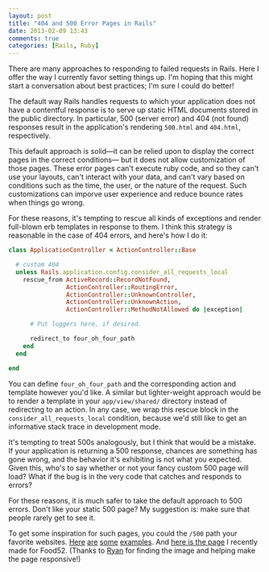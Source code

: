 ```yaml
---
layout: post
title: "404 and 500 Error Pages in Rails"
date: 2013-02-09 13:43
comments: true
categories: [Rails, Ruby]
---
```


There are many approaches to responding to failed requests in Rails.
Here I offer the way I currently favor setting things up.
I'm hoping that this might start a conversation about best practices;
I'm sure I could do better!

The default way Rails handles requests to which your application does not have a contentful response is to serve up static HTML documents stored in the public directory.
In particular, 500 (server error) and 404 (not found) responses result in the application's rendering `500.html` and `404.html`, respectively.

<!-- more -->

This default approach is solid—it can be relied upon to display the correct pages in the correct conditions— but it does not allow customization of those pages.
These error pages can't execute ruby code, and so they can't use your layouts, can't interact with your data, and can't vary based on conditions such as the time, the user, or the nature of the request.
Such customizations can imporve user experience and reduce bounce rates when things go wrong.

For these reasons, it's tempting to rescue all kinds of exceptions and render full-blown erb templates in response to them.
I think this strategy is reasonable in the case of 404 errors, and here's how I do it:

``` ruby app/controllers/application_controller.rb
class ApplicationController < ActionController::Base

  # custom 404
  unless Rails.application.config.consider_all_requests_local
    rescue_from ActiveRecord::RecordNotFound,
                ActionController::RoutingError,
                ActionController::UnknownController,
                ActionController::UnknownAction,
                ActionController::MethodNotAllowed do |exception|

      # Put loggers here, if desired.

      redirect_to four_oh_four_path
    end
  end

end
```

You can define `four_oh_four_path` and the corresponding action and template however you'd like.
A similar but lighter-weight approach would be to render a template in your `app/view/shared/` directory instead of redirecting to an action.
In any case, we wrap this rescue block in the `consider_all_requests_local` condition, because we'd still like to get an informative stack trace in development mode.

It's tempting to treat 500s analogously, but I think that would be a mistake.
If your application is returning a 500 response, chances are something has gone wrong, and the behavior it's exhibiting is not what you expected.
Given this, who's to say whether or not your fancy custom 500 page will load?
What if the bug is in the very code that catches and responds to errors?

For these reasons, it is much safer to take the default approach to 500 errors.
Don't like your static 500 page?
My suggestion is: make sure that people rarely get to see it.

To get some inspiration for such pages, you could the `/500` path your favorite websites.
<a href="https://github.com/500" target="_blank">Here</a>
<a href="https://twitter.com/500" target="_blank">are</a>
<a href="https://path.com/500" target="_blank">some</a>
<a href="http://www.heroku.com/500" target="_blank">examples</a>.
And
<a href="http://food52.com/500" target="_blank">here is the page</a>
I recently made for Food52.
(Thanks to 
<a href="http://ryanahamilton.com/" target="_blank">Ryan</a>
for finding the image and helping make the page responsive!)
